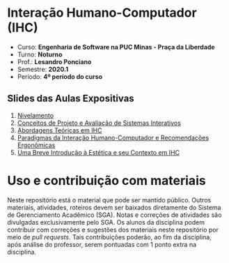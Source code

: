 # Interação Humano-Computador (IHC) 

* Curso: **Engenharia de Software na PUC Minas - Praça da Liberdade**
* Turno: **Noturno**
* Prof.: **Lesandro Ponciano**
* Semestre: **2020.1**
* Período: **4º período do curso**

## Slides das Aulas Expositivas
1. [Nivelamento](https://github.com/lesandrop/Inter-Humano-Computador/blob/master/01-SlidesDasAulas/IHC-01-Nivelamento.pdf)
1. [Conceitos de Projeto e Avaliação de Sistemas Interativos](https://github.com/lesandrop/Inter-Humano-Computador/blob/master/01-SlidesDasAulas/IHC-02-Conceito%20de%20interface%20e%20de%20design%20da%20intera%C3%A7%C3%A3o.pdf)
1. [Abordagens Teóricas em IHC](https://github.com/lesandrop/Inter-Humano-Computador/blob/master/01-SlidesDasAulas/IHC-03-Abordagens%20Teoricas%20em%20IHC.pdf)
1. [Paradigmas da Interação Humano-Computador e Recomendações Ergonômicas](https://github.com/lesandrop/Inter-Humano-Computador/blob/master/01-SlidesDasAulas/IHC-04-Paradigmas%20da%20interacao%20humano-computador.pdf)
1. [Uma Breve Introdução à Estética e seu Contexto em IHC](https://github.com/lesandrop/Inter-Humano-Computador/blob/master/01-SlidesDasAulas/IHC-05-Est%C3%A9tica%20em%20IHC.pdf)

# Uso e contribuição com materiais

Neste repositório está o material que pode ser mantido público. Outros materiais, atividades, roteiros devem ser baixados diretamente do Sistema de Gerenciamento Acadêmico (SGA). Notas e correções de atividades são divulgadas exclusivamente pelo SGA. Os alunos da disciplina podem contribuir com correções e sugestões dos materiais neste repositório por meio de _pull requests_. Tais contribuições poderão, ao fim da disciplina, após análise do professor, serem pontuadas com 1 ponto extra na disciplina.

